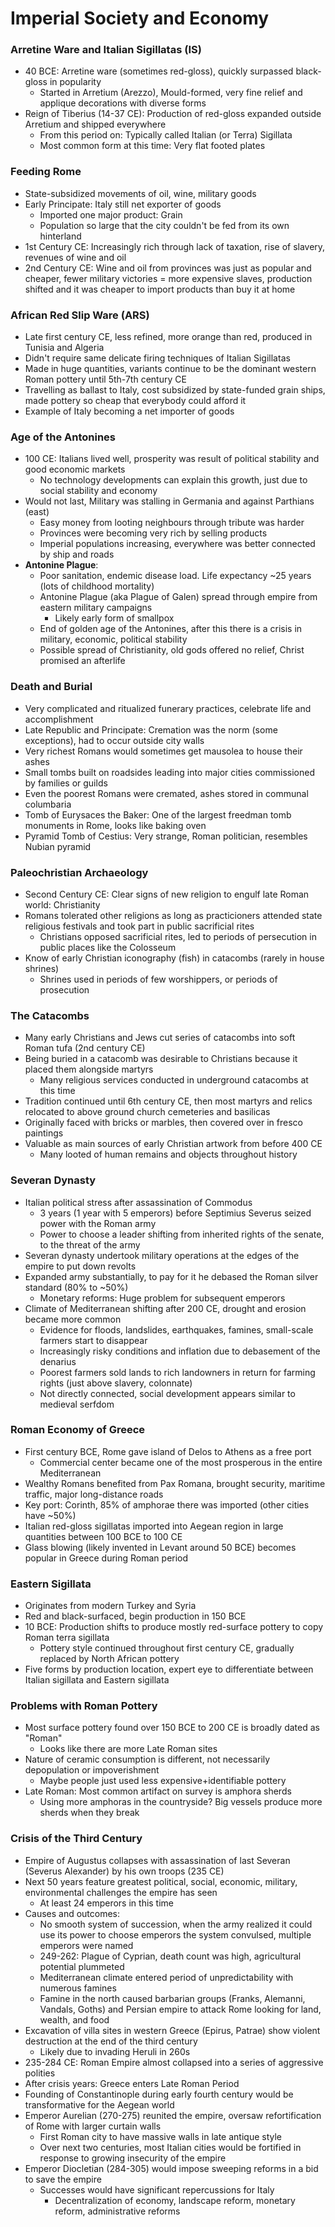 # Imperial Society and Economy
### Arretine Ware and Italian Sigillatas (IS)
 - 40 BCE: Arretine ware (sometimes red-gloss), quickly surpassed black-gloss in popularity
	 - Started in Arretium (Arezzo), Mould-formed, very fine relief and applique decorations with diverse forms
 - Reign of Tiberius (14-37 CE): Production of red-gloss expanded outside Arretium and shipped everywhere
	 - From this period on: Typically called Italian (or Terra) Sigillata
	 - Most common form at this time: Very flat footed plates

### Feeding Rome
 - State-subsidized movements of oil, wine, military goods
 - Early Principate: Italy still net exporter of goods
	 - Imported one major product: Grain
	 - Population so large that the city couldn't be fed from its own hinterland
 - 1st Century CE: Increasingly rich through lack of taxation, rise of slavery, revenues of wine and oil
 - 2nd Century CE: Wine and oil from provinces was just as popular and cheaper, fewer military victories = more expensive slaves, production shifted and it was cheaper to import products than buy it at home

### African Red Slip Ware (ARS)
 - Late first century CE, less refined, more orange than red, produced in Tunisia and Algeria
 - Didn't require same delicate firing techniques of Italian Sigillatas
 - Made in huge quantities, variants continue to be the dominant western Roman pottery until 5th-7th century CE
 - Travelling as ballast to Italy, cost subsidized by state-funded grain ships, made pottery so cheap that everybody could afford it
 - Example of Italy becoming a net importer of goods

### Age of the Antonines
 - 100 CE: Italians lived well, prosperity was result of political stability and good economic markets
	 - No technology developments can explain this growth, just due to social stability and economy
 - Would not last, Military was stalling in Germania and against Parthians (east)
	 - Easy money from looting neighbours through tribute was harder
	 - Provinces were becoming very rich by selling products
	 - Imperial populations increasing, everywhere was better connected by ship and roads
 - **Antonine Plague**:
	 - Poor sanitation, endemic disease load. Life expectancy ~25 years (lots of childhood mortality)
	 - Antonine Plague (aka Plague of Galen) spread through empire from eastern military campaigns
		 - Likely early form of smallpox
	 - End of golden age of the Antonines, after this there is a crisis in military, economic, political stability
	 - Possible spread of Christianity, old gods offered no relief, Christ promised an afterlife

### Death and Burial
 - Very complicated and ritualized funerary practices, celebrate life and accomplishment
 - Late Republic and Principate: Cremation was the norm (some exceptions), had to occur outside city walls
 - Very richest Romans would sometimes get mausolea to house their ashes
 - Small tombs built on roadsides leading into major cities commissioned by families or guilds
 - Even the poorest Romans were cremated, ashes stored in communal columbaria
 - Tomb of Eurysaces the Baker: One of the largest freedman tomb monuments in Rome, looks like baking oven
 - Pyramid Tomb of Cestius: Very strange, Roman politician, resembles Nubian pyramid

### Paleochristian Archaeology
 - Second Century CE: Clear signs of new religion to engulf late Roman world: Christianity
 - Romans tolerated other religions as long as practicioners attended state religious festivals and took part in public sacrificial rites
	 - Christians opposed sacrificial rites, led to periods of persecution in public places like the Colosseum
 - Know of early Christian iconography (fish) in catacombs (rarely in house shrines)
	 - Shrines used in periods of few worshippers, or periods of prosecution

### The Catacombs
 - Many early Christians and Jews cut series of catacombs into soft Roman tufa (2nd century CE)
 - Being buried in a catacomb was desirable to Christians because it placed them alongside martyrs
	 - Many religious services conducted in underground catacombs at this time
 - Tradition continued until 6th century CE, then most martyrs and relics relocated to above ground church cemeteries and basilicas
 - Originally faced with bricks or marbles, then covered over in fresco paintings
 - Valuable as main sources of early Christian artwork from before 400 CE
	 - Many looted of human remains and objects throughout history

### Severan Dynasty
 - Italian political stress after assassination of Commodus
	 - 3 years (1 year with 5 emperors) before Septimius Severus seized power with the Roman army
	 - Power to choose a leader shifting from inherited rights of the senate, to the threat of the army
 - Severan dynasty undertook military operations at the edges of the empire to put down revolts
 - Expanded army substantially, to pay for it he debased the Roman silver standard (80% to ~50%)
	 - Monetary reforms: Huge problem for subsequent emperors
 - Climate of Mediterranean shifting after 200 CE, drought and erosion became more common
	 - Evidence for floods, landslides, earthquakes, famines, small-scale farmers start to disappear
	 - Increasingly risky conditions and inflation due to debasement of the denarius
	 - Poorest farmers sold lands to rich landowners in return for farming rights (just above slavery, colonnate)
	 - Not directly connected, social development appears similar to medieval serfdom

### Roman Economy of Greece
 - First century BCE, Rome gave island of Delos to Athens as a free port
	 - Commercial center became one of the most prosperous in the entire Mediterranean
 - Wealthy Romans benefited from Pax Romana, brought security, maritime traffic, major long-distance roads
 - Key port: Corinth, 85% of amphorae there was imported (other cities have ~50%)
 - Italian red-gloss sigillatas imported into Aegean region in large quantities between 100 BCE to 100 CE
 - Glass blowing (likely invented in Levant around 50 BCE) becomes popular in Greece during Roman period

### Eastern Sigillata
 - Originates from modern Turkey and Syria
 - Red and black-surfaced, begin production in 150 BCE
 - 10 BCE: Production shifts to produce mostly red-surface pottery to copy Roman terra sigillata
	 - Pottery style continued throughout first century CE, gradually replaced by North African pottery
 - Five forms by production location, expert eye to differentiate between Italian sigillata and Eastern sigillata

### Problems with Roman Pottery
 - Most surface pottery found over 150 BCE to 200 CE is broadly dated as "Roman"
	 - Looks like there are more Late Roman sites
 - Nature of ceramic consumption is different, not necessarily depopulation or impoverishment
	 - Maybe people just used less expensive+identifiable pottery
 - Late Roman: Most common artifact on survey is amphora sherds
	 - Using more amphoras in the countryside? Big vessels produce more sherds when they break

### Crisis of the Third Century
 - Empire of Augustus collapses with assassination of last Severan (Severus Alexander) by his own troops (235 CE)
 - Next 50 years feature greatest political, social, economic, military, environmental challenges the empire has seen
	 - At least 24 emperors in this time
 - Causes and outcomes:
	 - No smooth system of succession, when the army realized it could use its power to choose emperors the system convulsed, multiple emperors were named
	 - 249-262: Plague of Cyprian, death count was high, agricultural potential plummeted
	 - Mediterranean climate entered period of unpredictability with numerous famines
	 - Famine in the north caused barbarian groups (Franks, Alemanni, Vandals, Goths) and Persian empire to attack Rome looking for land, wealth, and food
 - Excavation of villa sites in western Greece (Epirus, Patrae) show violent destruction at the end of the third century
	 - Likely due to invading Heruli in 260s
 - 235-284 CE: Roman  Empire almost collapsed into a series of aggressive polities
 - After crisis years: Greece enters Late Roman Period
 - Founding of Constantinople during early fourth century would be transformative for the Aegean world
 - Emperor Aurelian (270-275) reunited the empire, oversaw refortification of Rome with larger curtain walls
	 - First Roman city to have massive walls in late antique style
	 - Over next two centuries, most Italian cities would be fortified in response to growing insecurity of the empire
 - Emperor Diocletian (284-305) would impose sweeping reforms in a bid to save the empire
	 - Successes would have significant repercussions for Italy
		 - Decentralization of economy, landscape reform, monetary reform, administrative reforms
